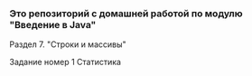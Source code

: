 ### Это репозиторий с домашней работой по модулю "Введение в Java"

Раздел 7. "Строки и массивы"

Задание номер 1 Статистика

